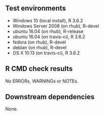## Test environments
- Windows 10 (local install), R 3.6.2
- Windows Server 2008 (on rhub), R-devel
- ubuntu 16.04 (on rhub), R-release
- ubuntu 16.04 (on travis-ci), R 3.6.2
- fedora (on rhub), R-devel
- debian (on rhub), R-devel
- OS X 10.13 (on travis-ci), R 3.6.2

## R CMD check results
No ERRORs, WARNINGs or NOTEs.

## Downstream dependencies
None.
